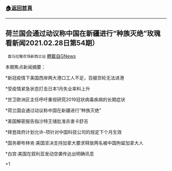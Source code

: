 ###  [:house:返回首頁](https://github.com/ourhimalayas/txt)
---

## 荷兰国会通过动议称中国在新疆进行“种族灭绝”玫瑰看新闻2021.02.28日第54期）
` 喜马拉雅农场新西兰站` [轉載自GNews](https://gnews.org/zh-hans/941989/)

本期焦点新闻摘要：

\*新冠疫情下美国西岸两大港口工人不足，百艘货轮无法进港

\*受疫情紧急状态打击日本1月失业率料上升

\*世卫欧洲区主任呼吁重视研究2019冠状病毒疾病的长期症状

\*荷兰国会通过动议称中国在新疆进行“种族灭绝”

\*美国解密报告指沙特王储批准杀害卡舒吉

\*拜登政府计划允许-项针对中国科技公司的规定下个月生效

\*国务卿布林肯:美国坚决支持加拿大要求释放两名被中国拘留加拿大人

\*白宫:美国在叙利亚发动空袭传达出明确讯息

+1
